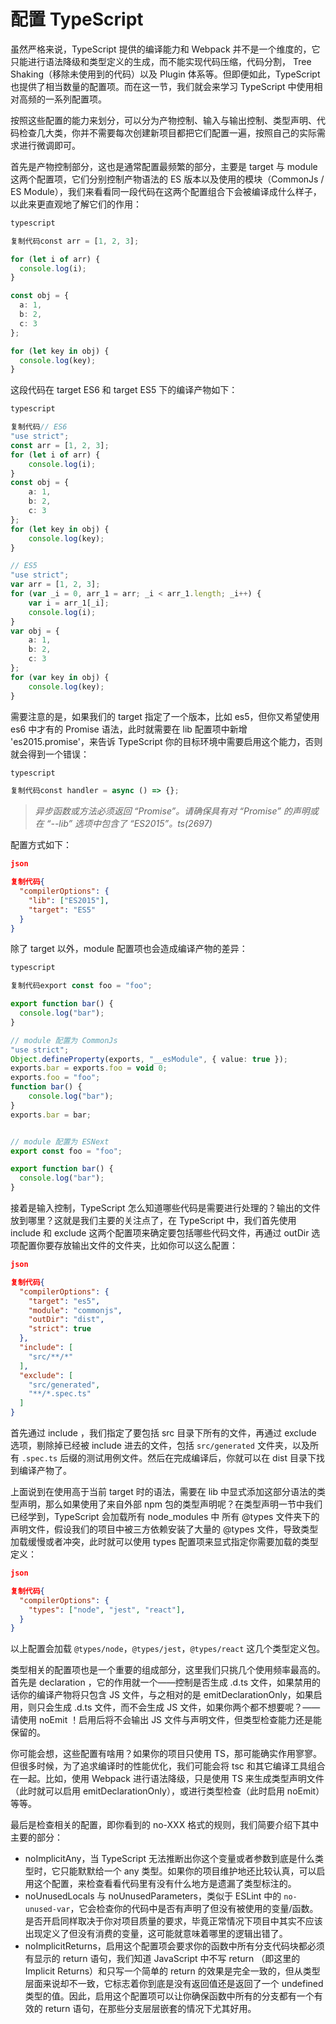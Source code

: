# 配置 TypeScript

虽然严格来说，TypeScript 提供的编译能力和 Webpack 并不是一个维度的，它只能进行语法降级和类型定义的生成，而不能实现代码压缩，代码分割， Tree Shaking（移除未使用到的代码）以及 Plugin 体系等。但即便如此，TypeScript 也提供了相当数量的配置项。而在这一节，我们就会来学习 TypeScript 中使用相对高频的一系列配置项。

按照这些配置的能力来划分，可以分为产物控制、输入与输出控制、类型声明、代码检查几大类，你并不需要每次创建新项目都把它们配置一遍，按照自己的实际需求进行微调即可。

首先是产物控制部分，这也是通常配置最频繁的部分，主要是 target 与 module 这两个配置项，它们分别控制产物语法的 ES 版本以及使用的模块（CommonJs / ES Module），我们来看看同一段代码在这两个配置组合下会被编译成什么样子，以此来更直观地了解它们的作用：

```typescript
typescript

复制代码const arr = [1, 2, 3];

for (let i of arr) {
  console.log(i);
}

const obj = {
  a: 1,
  b: 2,
  c: 3
};

for (let key in obj) {
  console.log(key);
}
```

这段代码在 target ES6 和 target ES5 下的编译产物如下：

```typescript
typescript

复制代码// ES6
"use strict";
const arr = [1, 2, 3];
for (let i of arr) {
    console.log(i);
}
const obj = {
    a: 1,
    b: 2,
    c: 3
};
for (let key in obj) {
    console.log(key);
}

// ES5
"use strict";
var arr = [1, 2, 3];
for (var _i = 0, arr_1 = arr; _i < arr_1.length; _i++) {
    var i = arr_1[_i];
    console.log(i);
}
var obj = {
    a: 1,
    b: 2,
    c: 3
};
for (var key in obj) {
    console.log(key);
}
```

需要注意的是，如果我们的 target 指定了一个版本，比如 es5，但你又希望使用 es6 中才有的 Promise 语法，此时就需要在 lib 配置项中新增 'es2015.promise'，来告诉 TypeScript 你的目标环境中需要启用这个能力，否则就会得到一个错误：

```typescript
typescript

复制代码const handler = async () => {};
```

> *异步函数或方法必须返回 “Promise”。请确保具有对 “Promise” 的声明或在 “--lib” 选项中包含了 “ES2015”。ts(2697)*

配置方式如下：

```json
json

复制代码{
  "compilerOptions": {
    "lib": ["ES2015"],
    "target": "ES5"
  }
}
```

除了 target 以外，module 配置项也会造成编译产物的差异：

```typescript
typescript

复制代码export const foo = "foo";

export function bar() {
  console.log("bar");
}

// module 配置为 CommonJs
"use strict";
Object.defineProperty(exports, "__esModule", { value: true });
exports.bar = exports.foo = void 0;
exports.foo = "foo";
function bar() {
    console.log("bar");
}
exports.bar = bar;


// module 配置为 ESNext
export const foo = "foo";

export function bar() {
  console.log("bar");
}
```

接着是输入控制，TypeScript 怎么知道哪些代码是需要进行处理的？输出的文件放到哪里？这就是我们主要的关注点了，在 TypeScript 中，我们首先使用 include 和 exclude 这两个配置项来确定要包括哪些代码文件，再通过 outDir 选项配置你要存放输出文件的文件夹，比如你可以这么配置：

```json
json

复制代码{
  "compilerOptions": {
    "target": "es5",
    "module": "commonjs",
    "outDir": "dist",
    "strict": true
  },
  "include": [
    "src/**/*"
  ],
  "exclude": [
    "src/generated",
    "**/*.spec.ts"
  ]
}
```

首先通过 include ，我们指定了要包括 src 目录下所有的文件，再通过 exclude 选项，剔除掉已经被 include 进去的文件，包括 `src/generated` 文件夹，以及所有 `.spec.ts` 后缀的测试用例文件。然后在完成编译后，你就可以在 dist 目录下找到编译产物了。

上面说到在使用高于当前 target 时的语法，需要在 lib 中显式添加这部分语法的类型声明，那么如果使用了来自外部 npm 包的类型声明呢？在类型声明一节中我们已经学到，TypeScript 会加载所有 node_modules 中 所有 @types 文件夹下的声明文件，假设我们的项目中被三方依赖安装了大量的 @types 文件，导致类型加载缓慢或者冲突，此时就可以使用 types 配置项来显式指定你需要加载的类型定义：

```json
json

复制代码{
  "compilerOptions": {
    "types": ["node", "jest", "react"],
  }
}
```

以上配置会加载 `@types/node`，`@types/jest`，`@types/react` 这几个类型定义包。

类型相关的配置项也是一个重要的组成部分，这里我们只挑几个使用频率最高的。首先是 declaration ，它的作用就一个——控制是否生成 .d.ts 文件，如果禁用的话你的编译产物将只包含 JS 文件，与之相对的是 emitDeclarationOnly，如果启用，则只会生成 .d.ts 文件，而不会生成 JS 文件，如果你两个都不想要呢？——请使用 noEmit ！启用后将不会输出 JS 文件与声明文件，但类型检查能力还是能保留的。

你可能会想，这些配置有啥用？如果你的项目只使用 TS，那可能确实作用寥寥。但很多时候，为了追求编译时的性能优化，我们可能会将 tsc 和其它编译工具组合在一起。比如，使用 Webpack 进行语法降级，只是使用 TS 来生成类型声明文件（此时就可以启用 emitDeclarationOnly），或进行类型检查（此时启用 noEmit）等等。

最后是检查相关的配置，即你看到的 no-XXX 格式的规则，我们简要介绍下其中主要的部分：

- noImplicitAny，当 TypeScript 无法推断出你这个变量或者参数到底是什么类型时，它只能默默给一个 any 类型。如果你的项目维护地还比较认真，可以启用这个配置，来检查看看代码里有没有什么地方是遗漏了类型标注的。
- noUnusedLocals 与 noUnusedParameters，类似于 ESLint 中的 `no-unused-var`，它会检查你的代码中是否有声明了但没有被使用的变量/函数。是否开启同样取决于你对项目质量的要求，毕竟正常情况下项目中其实不应该出现定义了但没有消费的变量，这可能就意味着哪里的逻辑出错了。
- noImplicitReturns，启用这个配置项会要求你的函数中所有分支代码块都必须有显示的 return 语句，我们知道 JavaScript 中不写 return （即这里的 Implicit Returns）和只写一个简单的 return 的效果是完全一致的，但从类型层面来说却不一致，它标志着你到底是没有返回值还是返回了一个 undefined 类型的值。因此，启用这个配置项可以让你确保函数中所有的分支都有一个有效的 return 语句，在那些分支层层嵌套的情况下尤其好用。